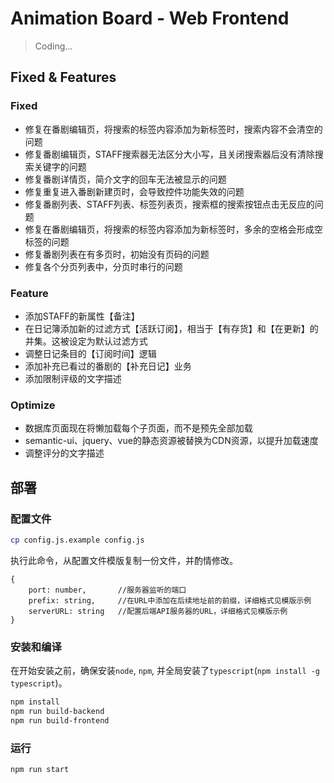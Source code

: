 # Animation Board - Web Frontend
> Coding...

## Fixed & Features
### Fixed
- 修复在番剧编辑页，将搜索的标签内容添加为新标签时，搜索内容不会清空的问题
- 修复番剧编辑页，STAFF搜索器无法区分大小写，且关闭搜索器后没有清除搜索关键字的问题
- 修复番剧详情页，简介文字的回车无法被显示的问题
- 修复重复进入番剧新建页时，会导致控件功能失效的问题
- 修复番剧列表、STAFF列表、标签列表页，搜索框的搜索按钮点击无反应的问题
- 修复在番剧编辑页，将搜索的标签内容添加为新标签时，多余的空格会形成空标签的问题
- 修复番剧列表在有多页时，初始没有页码的问题
- 修复各个分页列表中，分页时串行的问题

### Feature
- 添加STAFF的新属性【备注】
- 在日记簿添加新的过滤方式【活跃订阅】，相当于【有存货】和【在更新】的并集。这被设定为默认过滤方式
- 调整日记条目的【订阅时间】逻辑
- 添加补充已看过的番剧的【补充日记】业务
- 添加限制评级的文字描述

### Optimize
- 数据库页面现在将懒加载每个子页面，而不是预先全部加载
- semantic-ui、jquery、vue的静态资源被替换为CDN资源，以提升加载速度
- 调整评分的文字描述

## 部署
### 配置文件
```bash
cp config.js.example config.js
```
执行此命令，从配置文件模版复制一份文件，并酌情修改。
```
{
    port: number,       //服务器监听的端口
    prefix: string,     //在URL中添加在后续地址前的前缀，详细格式见模版示例
    serverURL: string   //配置后端API服务器的URL，详细格式见模版示例
}
```
### 安装和编译
在开始安装之前，确保安装`node`, `npm`, 并全局安装了`typescript`(`npm install -g typescript`)。  
```bash
npm install
npm run build-backend
npm run build-frontend
```
### 运行
```bash
npm run start
```